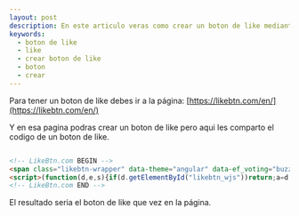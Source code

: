 ```yaml
---
layout: post
description: En este articulo veras como crear un boton de like mediante un generador y se mostrara un ejemplo en codigo html.
keywords:
  - boton de like
  - like
  - crear boton de like
  - boton
  - crear
---
```


Para tener un boton de like debes ir a la página: [https://likebtn.com/en/](https://likebtn.com/en/)

Y en esa pagina podras crear un boton de like pero aqui les comparto el codigo de un boton de like.

```html

<!-- LikeBtn.com BEGIN -->
<span class="likebtn-wrapper" data-theme="angular" data-ef_voting="buzz" data-white_label="true"></span>
<script>(function(d,e,s){if(d.getElementById("likebtn_wjs"))return;a=d.createElement(e);m=d.getElementsByTagName(e)[0];a.async=1;a.id="likebtn_wjs";a.src=s;m.parentNode.insertBefore(a, m)})(document,"script","//w.likebtn.com/js/w/widget.js");</script>
<!-- LikeBtn.com END -->

```

El resultado seria el boton de like que vez en la página.
